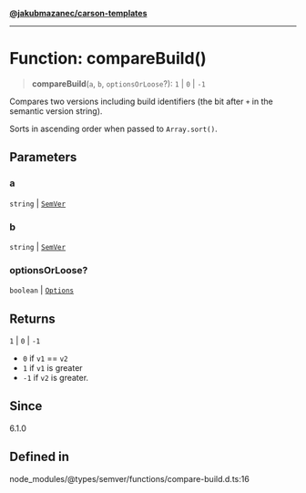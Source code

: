 [**@jakubmazanec/carson-templates**](../../../README.md)

---

# Function: compareBuild()

> **compareBuild**(`a`, `b`, `optionsOrLoose`?): `1` \| `0` \| `-1`

Compares two versions including build identifiers (the bit after `+` in the semantic version
string).

Sorts in ascending order when passed to `Array.sort()`.

## Parameters

### a

`string` | [`SemVer`](../classes/SemVer.md)

### b

`string` | [`SemVer`](../classes/SemVer.md)

### optionsOrLoose?

`boolean` | [`Options`](../interfaces/Options.md)

## Returns

`1` \| `0` \| `-1`

- `0` if `v1` == `v2`
- `1` if `v1` is greater
- `-1` if `v2` is greater.

## Since

6.1.0

## Defined in

node_modules/@types/semver/functions/compare-build.d.ts:16

